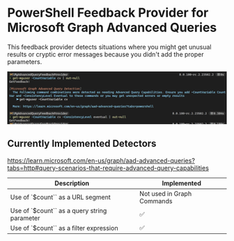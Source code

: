# PowerShell Feedback Provider for Microsoft Graph Advanced Queries

This feedback provider detects situations where you might get unusual results or cryptic error messages because you didn't add the proper parameters.

![Alt text](images/README/image.png)

## Currently Implemented Detectors

https://learn.microsoft.com/en-us/graph/aad-advanced-queries?tabs=http#query-scenarios-that-require-advanced-query-capabilities

| Description | Implemented |
| ----------- | ----------- |
| Use of `$count`` as a URL segment	| Not used in Graph Commands |
| Use of `$count`` as a query string parameter | ✅ |
| Use of `$count`` as a filter expression | ✅ |
